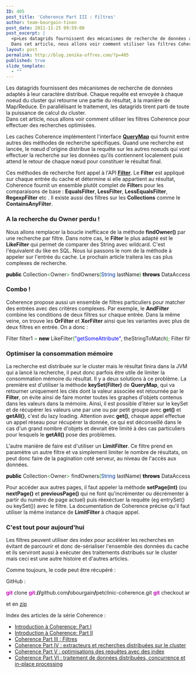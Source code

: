 ```yaml
---
ID: 405
post_title: 'Coherence Part III : Filtres'
author: team-bourgain-tinon
post_date: 2011-11-25 09:59:00
post_excerpt: |
  <p>Les datagrids fournissent des mécanismes de recherche de données adaptés à leur caractère distribué. Chaque requête est envoyée à chaque noeud du cluster qui retourne une partie du résultat, à la manière de Map/Reduce. En parallélisant le traitement, les datagrids tirent parti de toute la puissance de calcul du cluster. <br />
  Dans cet article, nous allons voir comment utiliser les filtres Coherence pour effectuer des recherches optimisées.</p>
layout: post
permalink: http://blog.zenika-offres.com/?p=405
published: true
slide_template:
  - ""
---
```

<p>Les datagrids fournissent des mécanismes de recherche de données adaptés à leur caractère distribué. Chaque requête est envoyée à chaque noeud du cluster qui retourne une partie du résultat, à la manière de Map/Reduce. En parallélisant le traitement, les datagrids tirent parti de toute la puissance de calcul du cluster. <br />
Dans cet article, nous allons voir comment utiliser les filtres Coherence pour effectuer des recherches optimisées.</p>
<!--more-->
<p>Les caches Coherence implémentent l'interface <strong><a href="http://download.oracle.com/docs/cd/E23332_01/coh.360/e15725/com/tangosol/util/QueryMap.html">QueryMap</a></strong> qui fournit entre autres des méthodes de recherche spécifiques. Quand une recherche est lancée, le nœud d'origine distribue la requête sur les autres noeuds qui vont effectuer la recherche sur les données qu'ils contiennent localement puis attend le retour de chaque nœud pour constituer le résultat final.</p> <p>Ces méthodes de recherche font appel à l'API <strong><a href="http://download.oracle.com/docs/cd/E23332_01/coh.360/e15725/com/tangosol/util/Filter.html">Filter</a></strong>. Le <strong>Filter</strong>  est appliqué sur chaque entrée du cache et détermine si elle appartient au résultat, Coherence fournit un ensemble plutôt complet de <strong>Filter</strong>s pour les comparaisons de base&nbsp;: <strong>EqualsFilter</strong>, <strong>LessFilter</strong>, <strong>LessEqualsFilter</strong>, <strong>RegexpFilter</strong> etc .  Il existe aussi des filtres sur les <strong>Collections</strong> comme le <strong>ContainsAnyFilter</strong>.</p> <h3>A la recherche du Owner perdu&nbsp;!</h3> <p>Nous allons remplacer la boucle inefficace de la méthode <strong>findOwner()</strong> par une recherche par filtre. Dans notre cas, le <strong>Filter</strong> le plus adapté est le <strong>LikeFilter</strong> qui permet de comparer des String avec wildcard. C'est l'équivalent du like en SQL. Nous lui passons le nom de la méthode à appeler sur l'entrée du cache. Le prochain article traitera les cas plus complexes de recherche.</p> <pre class="java code java" style="font-family:inherit"><span style="color: #000000; font-weight: bold;">public</span> Collection<span style="color: #339933;">&lt;</span>Owner<span style="color: #339933;">&gt;</span> findOwners<span style="color: #009900;">&#40;</span><span style="color: #003399;">String</span> lastName<span style="color: #009900;">&#41;</span> <span style="color: #000000; font-weight: bold;">throws</span> DataAccessException <span style="color: #009900;">&#123;</span> 	<span style="color: #666666; font-style: italic;">// create the filter, search  is the escape char and the last param is set to true to be case insensitive</span> 	Filter lastNameFilter <span style="color: #339933;">=</span> <span style="color: #000000; font-weight: bold;">new</span> LikeFilter<span style="color: #009900;">&#40;</span><span style="color: #0000ff;">&quot;getLastName&quot;</span>, lastName <span style="color: #339933;">+</span> <span style="color: #0000ff;">&quot;%&quot;</span>, <span style="color: #0000ff;">'<span style="color: #000099; font-weight: bold;">\</span>'</span>, <span style="color: #000066; font-weight: bold;">true</span><span style="color: #009900;">&#41;</span><span style="color: #339933;">;</span> &nbsp; 	<span style="color: #666666; font-style: italic;">// execute the request synchronously</span> 	Set<span style="color: #339933;">&lt;</span>Entry<span style="color: #339933;">&lt;</span>Integer, Owner<span style="color: #339933;">&gt;&gt;</span> entrySet <span style="color: #339933;">=</span> getOwnersCache<span style="color: #009900;">&#40;</span><span style="color: #009900;">&#41;</span>.<span style="color: #006633;">entrySet</span><span style="color: #009900;">&#40;</span>lastNameFilter<span style="color: #009900;">&#41;</span><span style="color: #339933;">;</span> &nbsp; 	<span style="color: #666666; font-style: italic;">// build the result</span> 	List<span style="color: #339933;">&lt;</span>Owner<span style="color: #339933;">&gt;</span> result <span style="color: #339933;">=</span> <span style="color: #000000; font-weight: bold;">new</span> ArrayList<span style="color: #339933;">&lt;</span>Owner<span style="color: #339933;">&gt;</span><span style="color: #009900;">&#40;</span><span style="color: #009900;">&#41;</span><span style="color: #339933;">;</span> 	<span style="color: #000000; font-weight: bold;">for</span> <span style="color: #009900;">&#40;</span>Entry<span style="color: #339933;">&lt;</span>Integer, Owner<span style="color: #339933;">&gt;</span> entry <span style="color: #339933;">:</span> entrySet<span style="color: #009900;">&#41;</span> <span style="color: #009900;">&#123;</span> 		result.<span style="color: #006633;">add</span><span style="color: #009900;">&#40;</span>entry.<span style="color: #006633;">getValue</span><span style="color: #009900;">&#40;</span><span style="color: #009900;">&#41;</span><span style="color: #009900;">&#41;</span><span style="color: #339933;">;</span> 	<span style="color: #009900;">&#125;</span> 	<span style="color: #000000; font-weight: bold;">return</span> result<span style="color: #339933;">;</span> <span style="color: #009900;">&#125;</span></pre> <h3>Combo&nbsp;!</h3> <p>Coherence propose aussi un ensemble de filtres particuliers pour matcher des entrées avec des critères complexes. Par exemple, le <strong>AndFilter</strong> combine les conditions de deux filtres sur chaque entrée. Dans la même veine, on trouve les <strong>OrFilter</strong>  et <strong>XorFilter</strong> ainsi que les variantes avec plus de deux filtres en entrée. On a donc&nbsp;:</p> <pre class="java code java" style="font-family:inherit">Filter filter1 <span style="color: #339933;">=</span> <span style="color: #000000; font-weight: bold;">new</span> LikeFilter<span style="color: #009900;">&#40;</span><span style="color: #0000ff;">&quot;getSomeAttribute&quot;</span>, theStringToMatch<span style="color: #009900;">&#41;</span><span style="color: #339933;">;</span> Filter filter2 <span style="color: #339933;">=</span> <span style="color: #000000; font-weight: bold;">new</span> EqualsFilter<span style="color: #009900;">&#40;</span><span style="color: #0000ff;">&quot;getAnotherAttribute&quot;</span>, <span style="color: #cc66cc;">2</span><span style="color: #009900;">&#41;</span><span style="color: #339933;">;</span> Filter andFilter <span style="color: #339933;">=</span> <span style="color: #000000; font-weight: bold;">new</span> AndFilter<span style="color: #009900;">&#40;</span>filter1, filter2<span style="color: #009900;">&#41;</span><span style="color: #339933;">;</span> <span style="color: #003399;">Set</span> theResult <span style="color: #339933;">=</span> cache.<span style="color: #006633;">entrySet</span><span style="color: #009900;">&#40;</span>andFilter<span style="color: #009900;">&#41;</span><span style="color: #339933;">;</span></pre> <h3>Optimiser la consommation mémoire</h3> <p>La recherche est distribuée sur le cluster mais le résultat finira dans la JVM qui a lancé la recherche, il peut donc parfois être utile de limiter la consommation mémoire du résultat. Il y a deux solutions à ce problème. La première est d'utiliser la méthode <strong>keySet(Filter)</strong> de <strong>QueryMap</strong>, qui va retourner uniquement les clés dont la valeur associée est retournée par le <strong>Filter</strong>, on évite ainsi de faire monter toutes les graphes d'objets contenus dans les valeurs dans la mémoire. Ainsi, il est possible d'itérer sur le keySet et de récupérer les valeurs une par une ou par petit groupe avec <strong>get()</strong> et <strong>getAll()</strong>, c'est du lazy loading. Attention avec <strong>get()</strong>, chaque appel effectue un appel réseau pour récupérer la donnée, ce qui est déconseillé dans le cas d'un grand nombre d'objets et devrait être limité à des cas particuliers pour lesquels le <strong>getAll()</strong> pose des problèmes.</p> <p>L'autre manière de faire est d'utiliser un <strong>LimitFilter</strong>. Ce filtre prend en paramètre un autre filtre et va simplement limiter le nombre de résultats, on peut donc faire de la pagination coté serveur, au niveau de l'accès aux données.</p> <pre class="java code java" style="font-family:inherit"><span style="color: #000000; font-weight: bold;">public</span> Collection<span style="color: #339933;">&lt;</span>Owner<span style="color: #339933;">&gt;</span> findOwners<span style="color: #009900;">&#40;</span><span style="color: #003399;">String</span> lastName<span style="co
lor: #009900;">&#41;</span> <span style="color: #000000; font-weight: bold;">throws</span> DataAccessException <span style="color: #009900;">&#123;</span> 	Filter lastNameFilter <span style="color: #339933;">=</span> <span style="color: #000000; font-weight: bold;">new</span> LikeFilter<span style="color: #009900;">&#40;</span><span style="color: #0000ff;">&quot;getLastName&quot;</span>, lastName <span style="color: #339933;">+</span> <span style="color: #0000ff;">&quot;%&quot;</span>, <span style="color: #0000ff;">'<span style="color: #000099; font-weight: bold;">\</span>'</span>, <span style="color: #000066; font-weight: bold;">true</span><span style="color: #009900;">&#41;</span><span style="color: #339933;">;</span> 	Filter limitFilter <span style="color: #339933;">=</span> <span style="color: #000000; font-weight: bold;">new</span> LimitFilter<span style="color: #009900;">&#40;</span>lastNameFilter, <span style="color: #cc66cc;">30</span><span style="color: #009900;">&#41;</span><span style="color: #339933;">;</span> &nbsp; 	<span style="color: #666666; font-style: italic;">// fetch the 30 first Owners matching the lastNameFilter</span> 	Set<span style="color: #339933;">&lt;</span>Entry<span style="color: #339933;">&lt;</span>Integer, Owner<span style="color: #339933;">&gt;&gt;</span> entrySet <span style="color: #339933;">=</span> getOwnersCache<span style="color: #009900;">&#40;</span><span style="color: #009900;">&#41;</span>.<span style="color: #006633;">entrySet</span><span style="color: #009900;">&#40;</span>limitFilter<span style="color: #009900;">&#41;</span><span style="color: #339933;">;</span> &nbsp; 	List<span style="color: #339933;">&lt;</span>Owner<span style="color: #339933;">&gt;</span> result <span style="color: #339933;">=</span> <span style="color: #000000; font-weight: bold;">new</span> ArrayList<span style="color: #339933;">&lt;</span>Owner<span style="color: #339933;">&gt;</span><span style="color: #009900;">&#40;</span><span style="color: #009900;">&#41;</span><span style="color: #339933;">;</span> 	<span style="color: #000000; font-weight: bold;">for</span> <span style="color: #009900;">&#40;</span>Entry<span style="color: #339933;">&lt;</span>Integer, Owner<span style="color: #339933;">&gt;</span> entry <span style="color: #339933;">:</span> entrySet<span style="color: #009900;">&#41;</span> <span style="color: #009900;">&#123;</span> 		result.<span style="color: #006633;">add</span><span style="color: #009900;">&#40;</span>entry.<span style="color: #006633;">getValue</span><span style="color: #009900;">&#40;</span><span style="color: #009900;">&#41;</span><span style="color: #009900;">&#41;</span><span style="color: #339933;">;</span> 	<span style="color: #009900;">&#125;</span> 	<span style="color: #000000; font-weight: bold;">return</span> result<span style="color: #339933;">;</span> <span style="color: #009900;">&#125;</span></pre> <p>Pour accéder aux autres pages, il faut appeler la méthode <strong>setPage(int)</strong>  (ou <strong>nextPage()</strong> et <strong>previousPage()</strong> qui ne font qu'incrémenter ou décrémenter à partir du numéro de page actuel) puis réexéctuer la requête (eg entrySet() ou keySet()) avec le filtre. La documentation de Coherence précise qu'il faut utiliser la même instance de <strong>LimitFilter</strong> à chaque appel.</p> <h3>C'est tout pour aujourd'hui</h3> <p>Les filtres peuvent utiliser des index pour accélérer les recherches en évitant de parcourir et donc de-sérialiser l'ensemble des données du cache et ils serviront aussi à exécuter des traitements distribués sur le cluster mais ceci est une autre histoire et d'autres articles.</p> <p>Comme toujours, le code peut être récupéré&nbsp;:</p> <p>GitHub&nbsp;:</p> <pre class="bash code bash" style="font-family:inherit"><span style="color: #c20cb9; font-weight: bold;">git</span> clone <span style="color: #c20cb9; font-weight: bold;">git</span>:<span style="color: #000000; font-weight: bold;">//</span>github.com<span style="color: #000000; font-weight: bold;">/</span>obourgain<span style="color: #000000; font-weight: bold;">/</span>petclinic-coherence.git <span style="color: #c20cb9; font-weight: bold;">git</span> checkout article3-end</pre> <p>et en <a href="/wp-content/uploads/2015/07/petclinic-coherence-article3-end.zip">zip</a></p> <p>Index des articles de la série Coherence&nbsp;:</p> <ul> <li><a href="index.php?post/2011/08/12/Coherence-PetCinic">Introduction à Coherence: Part I</a></li> <li><a href="index.php?post/2011/08/25/Introduction-à-Coherence%3A-Part-II">Introduction à Coherence: Part II</a></li> <li><a href="index.php?post/2011/10/07/Introduction-à-Coherence%3A-Part-III">Coherence Part III&nbsp;: Filtres</a></li> <li><a href="index.php?post/2012/01/09/Coherence-Part-IV-%3A-extracteurs-et-recherches-distribuées-sur-le-cluster">Coherence Part IV&nbsp;: extracteurs et recherches distribuées sur le cluster</a></li> <li><a href="index.php?post/2012/01/03/Coherence-Part-IV-%3A-optimisations-des-requêtes-avec-des-index6">Coherence Part V&nbsp;: optimisations des requêtes avec des index</a></li> <li><a href="index.php?post/2012/01/06/Coherence-Part-VI-%3A-traitement-de-données-distribuées%2C-in-place-processing4">Coherence Part VI&nbsp;: traitement de données distribuées, concurrence et in-place processing</a></li> </ul>